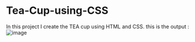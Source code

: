 # Tea-Cup-using-CSS
In this project I create the TEA cup using HTML and CSS.
this is the output :
![image](https://user-images.githubusercontent.com/114471716/215803554-6324e1a3-0edb-4594-8318-aed59e6698f1.png)

